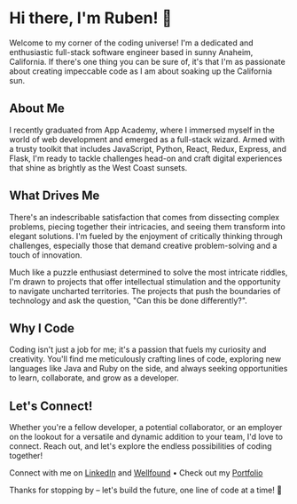 # Hi there, I'm Ruben! 🚀

Welcome to my corner of the coding universe! I'm a dedicated and enthusiastic full-stack software engineer based in sunny Anaheim, California. If there's one thing you can be sure of, it's that I'm as passionate about creating impeccable code as I am about soaking up the California sun.

## About Me

I recently graduated from App Academy, where I immersed myself in the world of web development and emerged as a full-stack wizard. Armed with a trusty toolkit that includes JavaScript, Python, React, Redux, Express, and Flask, I'm ready to tackle challenges head-on and craft digital experiences that shine as brightly as the West Coast sunsets.

## What Drives Me

There's an indescribable satisfaction that comes from dissecting complex problems, piecing together their intricacies, and seeing them transform into elegant solutions. I'm fueled by the enjoyment of critically thinking through challenges, especially those that demand creative problem-solving and a touch of innovation.

Much like a puzzle enthusiast determined to solve the most intricate riddles, I'm drawn to projects that offer intellectual stimulation and the opportunity to navigate uncharted territories. The projects that push the boundaries of technology and ask the question, "Can this be done differently?".

## Why I Code

Coding isn't just a job for me; it's a passion that fuels my curiosity and creativity. You'll find me meticulously crafting lines of code, exploring new languages like Java and Ruby on the side, and always seeking opportunities to learn, collaborate, and grow as a developer.

## Let's Connect!

Whether you're a fellow developer, a potential collaborator, or an employer on the lookout for a versatile and dynamic addition to your team, I'd love to connect. Reach out, and let's explore the endless possibilities of coding together!

Connect with me on [LinkedIn](https://www.linkedin.com/in/ruben-ramirez-64a6a7265/) and [Wellfound](https://wellfound.com/u/ruben-ramirez-16) • Check out my [Portfolio](https://rubenramirez12.github.io./)

Thanks for stopping by – let's build the future, one line of code at a time! 🌟 
